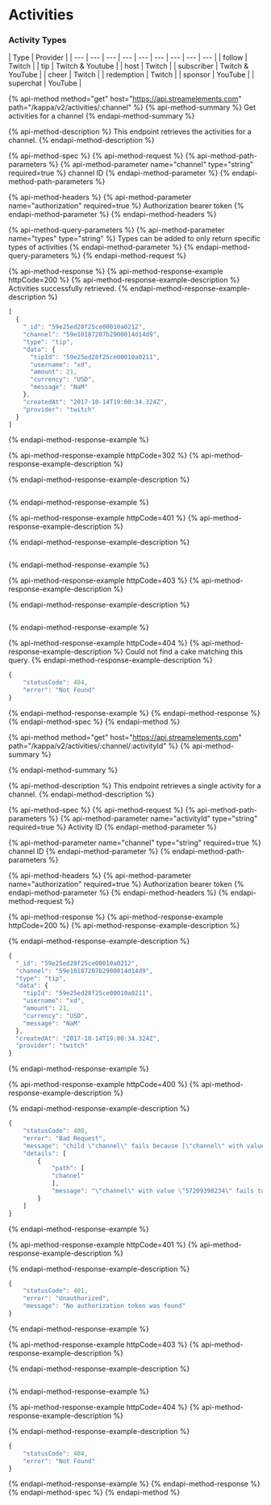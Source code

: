 # Activities

### Activity Types

| Type | Provider |
| --- | --- | --- | --- | --- | --- | --- | --- | --- |
| follow | Twitch |
| tip | Twitch & Youtube |
| host | Twitch |
| subscriber | Twitch & YouTube |
| cheer | Twitch |
| redemption | Twitch |
| sponsor | YouTube |
| superchat | YouTube |

{% api-method method="get" host="https://api.streamelements.com" path="/kappa/v2/activities/:channel" %}
{% api-method-summary %}
Get activities for a channel
{% endapi-method-summary %}

{% api-method-description %}
This endpoint retrieves the activities for a channel.
{% endapi-method-description %}

{% api-method-spec %}
{% api-method-request %}
{% api-method-path-parameters %}
{% api-method-parameter name="channel" type="string" required=true %}
channel ID
{% endapi-method-parameter %}
{% endapi-method-path-parameters %}

{% api-method-headers %}
{% api-method-parameter name="authorization" required=true %}
Authorization bearer token
{% endapi-method-parameter %}
{% endapi-method-headers %}

{% api-method-query-parameters %}
{% api-method-parameter name="types" type="string" %}
Types can be added to only return specific types of activities
{% endapi-method-parameter %}
{% endapi-method-query-parameters %}
{% endapi-method-request %}

{% api-method-response %}
{% api-method-response-example httpCode=200 %}
{% api-method-response-example-description %}
Activities successfully retrieved.
{% endapi-method-response-example-description %}

```javascript
[
  {
    "_id": "59e25ed28f25ce00010a0212",
    "channel": "59e10187207b2900014d14d9",
    "type": "tip",
    "data": {
      "tipId": "59e25ed28f25ce00010a0211",
      "username": "xd",
      "amount": 21,
      "currency": "USD",
      "message": "NaM"
    },
    "createdAt": "2017-10-14T19:00:34.324Z",
    "provider": "twitch"
  }
]
```
{% endapi-method-response-example %}

{% api-method-response-example httpCode=302 %}
{% api-method-response-example-description %}

{% endapi-method-response-example-description %}

```

```
{% endapi-method-response-example %}

{% api-method-response-example httpCode=401 %}
{% api-method-response-example-description %}

{% endapi-method-response-example-description %}

```

```
{% endapi-method-response-example %}

{% api-method-response-example httpCode=403 %}
{% api-method-response-example-description %}

{% endapi-method-response-example-description %}

```

```
{% endapi-method-response-example %}

{% api-method-response-example httpCode=404 %}
{% api-method-response-example-description %}
Could not find a cake matching this query.
{% endapi-method-response-example-description %}

```javascript
{
    "statusCode": 404,
    "error": "Not Found"
}
```
{% endapi-method-response-example %}
{% endapi-method-response %}
{% endapi-method-spec %}
{% endapi-method %}

{% api-method method="get" host="https://api.streamelements.com" path="/kappa/v2/activities/:channel/:activityId" %}
{% api-method-summary %}

{% endapi-method-summary %}

{% api-method-description %}
This endpoint retrieves a single activity for a channel.
{% endapi-method-description %}

{% api-method-spec %}
{% api-method-request %}
{% api-method-path-parameters %}
{% api-method-parameter name="activityId" type="string" required=true %}
Activity ID
{% endapi-method-parameter %}

{% api-method-parameter name="channel" type="string" required=true %}
channel ID
{% endapi-method-parameter %}
{% endapi-method-path-parameters %}

{% api-method-headers %}
{% api-method-parameter name="authorization" required=true %}
Authorization bearer token
{% endapi-method-parameter %}
{% endapi-method-headers %}
{% endapi-method-request %}

{% api-method-response %}
{% api-method-response-example httpCode=200 %}
{% api-method-response-example-description %}

{% endapi-method-response-example-description %}

```javascript
{
  "_id": "59e25ed28f25ce00010a0212",
  "channel": "59e10187207b2900014d14d9",
  "type": "tip",
  "data": {
    "tipId": "59e25ed28f25ce00010a0211",
    "username": "xd",
    "amount": 21,
    "currency": "USD",
    "message": "NaM"
  },
  "createdAt": "2017-10-14T19:00:34.324Z",
  "provider": "twitch"
}
```
{% endapi-method-response-example %}

{% api-method-response-example httpCode=400 %}
{% api-method-response-example-description %}

{% endapi-method-response-example-description %}

```javascript
{
    "statusCode": 400,
    "error": "Bad Request",
    "message": "child \"channel\" fails because [\"channel\" with value \"57209398234\" fails to match the required pattern: /^[0-9a-fA-F]{24}$/]",
    "details": [
        {
            "path": [
            "channel"
            ],
            "message": "\"channel\" with value \"57209398234\" fails to match the required pattern: /^[0-9a-fA-F]{24}$/"
        }
    ]
}
```
{% endapi-method-response-example %}

{% api-method-response-example httpCode=401 %}
{% api-method-response-example-description %}

{% endapi-method-response-example-description %}

```javascript
{
    "statusCode": 401,
    "error": "Unauthorized",
    "message": "No authorization token was found"
}
```
{% endapi-method-response-example %}

{% api-method-response-example httpCode=403 %}
{% api-method-response-example-description %}

{% endapi-method-response-example-description %}

```

```
{% endapi-method-response-example %}

{% api-method-response-example httpCode=404 %}
{% api-method-response-example-description %}

{% endapi-method-response-example-description %}

```javascript
{
    "statusCode": 404,
    "error": "Not Found"
}
```
{% endapi-method-response-example %}
{% endapi-method-response %}
{% endapi-method-spec %}
{% endapi-method %}

